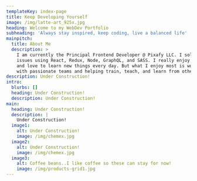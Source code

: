 ```yaml
---
templateKey: index-page
title: Keep Developing Yourself
image: /img/latte-art_925x.jpg
heading: Welcome to my WebDev Portfolio
subheading: 'Always stay inspired, keep coding, live a balanced life'
mainpitch:
  title: About Me
  description: >
    I am currently the Principal Frontend Developer @ Pixafy LLC. I solve client
    issues using React, Redux, Node, GraphQL, and SASS. I really enjoy what I do
    and love to learn new things every day. But what I enjoy most is working
    with passionate teams and helping train, teach, and learn from other devs.
description: Under Construction!
intro:
  blurbs: []
  heading: Under Construction!
  description: Under Construction!
main:
  heading: Under Construction!
  description: |
    Under Construction!
  image1:
    alt: Under Construction!
    image: /img/chemex.jpg
  image2:
    alt: Under Construction!
    image: /img/chemex.jpg
  image3:
    alt: Coffee beans..I like coffee so these can stay for now!
    image: /img/products-grid1.jpg
---
```


